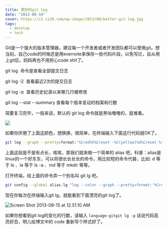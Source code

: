 ```yaml
---
title: 更好的git log
date: "2013-08-14"
cover: https://c2.is26.com/wp-image/2013/08/better-git-log.jpg
tags:
  - develop
  - tech
---
```


Git是一个强大的版本管理器，建议每一个开发者或者开发团队都可以使用git。想当初，自己code的时候还是用evernote来保存一些代码片段，以免写烂，自从用上git后，妈妈再也不用担心code shit了。

git log  命令是查看全部提交日志

git log -2  查看最近2次的提交日志

git log -p  查看历史纪录以来哪几行被修改

git log --stat --summary 查看每个版本变动的档案和行数

简要复习完毕，一般来说，默认的 git log 命令就是黑咕噜噜的，挺难看。

![](https://c2.is26.com/wp-image/2013/08/Screen-Shot-2013-08-15-at-1.11.28-AM.png)

如果你厌倦了上面这颜色，想换换，很简单，在终端输入下面这行代码就OK了。

```bash
git log --graph --pretty=format:'%Cred%h%Creset -%C(yellow)%d%Creset %s %Cgreen(%cr) %C(bold blue)<%an>%Creset' --abbrev-commit
```

上面这段是不是有点长，咳咳，那我们就来做一个简单的 alias 吧，科普：alias是linux的一个好东东，可以将很长长长长的命令，用比较短的命令代替，比如: d 等于 ls 、la 等于 ls -a 、md 等于 mkdir 等等。

打开终端，给上面的命令弄一个别名叫 git lg 吧。

```bash
git config --global alias.lg "log --color --graph --pretty=format:'%Cred%h%Creset -%C(yellow)%d%Creset %s %Cgreen(%cr) %C(bold blue)<%an>%Creset' --abbrev-commit"
```

现在你每次在终端输入git lg，就能看到下面漂亮的git log了。

![Screen Shot 2013-08-15 at 12.51.10 AM](https://c2.is26.com/wp-image/2013/08/Screen-Shot-2013-08-15-at-12.51.10-AM.png)

如果你想看到git log的变化的行数，请输入 `language-gitgit lg -p` 话说代码高亮好丑，明儿给博文中的 code 重新写个样式好了。
